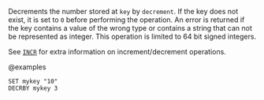 Decrements the number stored at `key` by `decrement`.
If the key does not exist, it is set to `0` before performing the operation.
An error is returned if the key contains a value of the wrong type or contains a
string that can not be represented as integer.
This operation is limited to 64 bit signed integers.

See [`INCR`](./incr) for extra information on increment/decrement operations.

@examples

```cli
SET mykey "10"
DECRBY mykey 3
```

